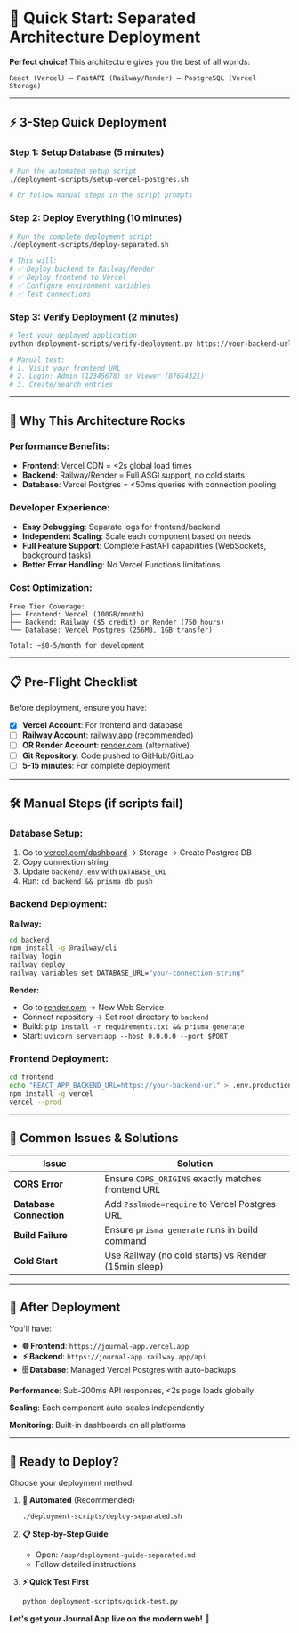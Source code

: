 # 🚀 Quick Start: Separated Architecture Deployment

**Perfect choice!** This architecture gives you the best of all worlds:

```
React (Vercel) ↔ FastAPI (Railway/Render) ↔ PostgreSQL (Vercel Storage)
```

---

## ⚡ 3-Step Quick Deployment

### Step 1: Setup Database (5 minutes)
```bash
# Run the automated setup script
./deployment-scripts/setup-vercel-postgres.sh

# Or follow manual steps in the script prompts
```

### Step 2: Deploy Everything (10 minutes)  
```bash
# Run the complete deployment script
./deployment-scripts/deploy-separated.sh

# This will:
# ✅ Deploy backend to Railway/Render
# ✅ Deploy frontend to Vercel  
# ✅ Configure environment variables
# ✅ Test connections
```

### Step 3: Verify Deployment (2 minutes)
```bash
# Test your deployed application
python deployment-scripts/verify-deployment.py https://your-backend-url

# Manual test:
# 1. Visit your frontend URL
# 2. Login: Admin (12345678) or Viewer (87654321)
# 3. Create/search entries
```

---

## 🎯 Why This Architecture Rocks

### **Performance Benefits:**
- **Frontend**: Vercel CDN = <2s global load times
- **Backend**: Railway/Render = Full ASGI support, no cold starts
- **Database**: Vercel Postgres = <50ms queries with connection pooling

### **Developer Experience:**
- **Easy Debugging**: Separate logs for frontend/backend
- **Independent Scaling**: Scale each component based on needs
- **Full Feature Support**: Complete FastAPI capabilities (WebSockets, background tasks)
- **Better Error Handling**: No Vercel Functions limitations

### **Cost Optimization:**
```
Free Tier Coverage:
├── Frontend: Vercel (100GB/month)
├── Backend: Railway ($5 credit) or Render (750 hours)
└── Database: Vercel Postgres (256MB, 1GB transfer)

Total: ~$0-5/month for development
```

---

## 📋 Pre-Flight Checklist

Before deployment, ensure you have:

- [x] **Vercel Account**: For frontend and database
- [ ] **Railway Account**: [railway.app](https://railway.app) (recommended) 
- [ ] **OR Render Account**: [render.com](https://render.com) (alternative)
- [ ] **Git Repository**: Code pushed to GitHub/GitLab
- [ ] **5-15 minutes**: For complete deployment

---

## 🛠️ Manual Steps (if scripts fail)

### Database Setup:
1. Go to [vercel.com/dashboard](https://vercel.com/dashboard) → Storage → Create Postgres DB
2. Copy connection string  
3. Update `backend/.env` with `DATABASE_URL`
4. Run: `cd backend && prisma db push`

### Backend Deployment:

**Railway:**
```bash
cd backend
npm install -g @railway/cli
railway login
railway deploy
railway variables set DATABASE_URL="your-connection-string"
```

**Render:**
- Go to [render.com](https://render.com) → New Web Service
- Connect repository → Set root directory to `backend`
- Build: `pip install -r requirements.txt && prisma generate`
- Start: `uvicorn server:app --host 0.0.0.0 --port $PORT`

### Frontend Deployment:
```bash
cd frontend  
echo "REACT_APP_BACKEND_URL=https://your-backend-url" > .env.production
npm install -g vercel
vercel --prod
```

---

## 🚨 Common Issues & Solutions

| Issue | Solution |
|-------|----------|
| **CORS Error** | Ensure `CORS_ORIGINS` exactly matches frontend URL |
| **Database Connection** | Add `?sslmode=require` to Vercel Postgres URL |
| **Build Failure** | Ensure `prisma generate` runs in build command |
| **Cold Start** | Use Railway (no cold starts) vs Render (15min sleep) |

---

## 🎉 After Deployment

You'll have:

- **🌐 Frontend**: `https://journal-app.vercel.app`
- **⚡ Backend**: `https://journal-app.railway.app/api`
- **🗄️ Database**: Managed Vercel Postgres with auto-backups

**Performance**: Sub-200ms API responses, <2s page loads globally

**Scaling**: Each component auto-scales independently

**Monitoring**: Built-in dashboards on all platforms

---

## 🚀 Ready to Deploy?

Choose your deployment method:

1. **🤖 Automated** (Recommended)
   ```bash
   ./deployment-scripts/deploy-separated.sh
   ```

2. **📋 Step-by-Step Guide**
   - Open: `/app/deployment-guide-separated.md`
   - Follow detailed instructions

3. **⚡ Quick Test First**
   ```bash
   python deployment-scripts/quick-test.py
   ```

**Let's get your Journal App live on the modern web! 🚀**